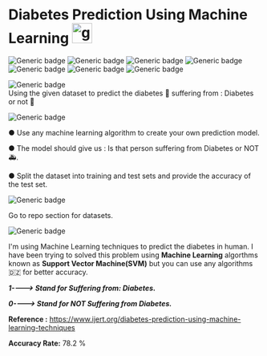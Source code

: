 # Diabetes Prediction Using Machine Learning     <img src='https://www.solulab.com/wp-content/themes/Avada/assets/images/solulab-logo-dark-75.png' alt='github' height='40'>
![Generic badge](https://img.shields.io/badge/Machine-Learning:-green.svg)                              ![Generic badge](https://img.shields.io/badge/Python-V3:-blue.svg)        ![Generic badge](https://img.shields.io/badge/Matplotlib-Pyplot:-orange.svg)               ![Generic badge](https://img.shields.io/badge/SciPy-sklearn:-green.svg)                             ![Generic badge](https://img.shields.io/badge/Numpy:-blue.svg)             ![Generic badge](https://img.shields.io/badge/Pandas:-orange.svg)           ![Generic badge](https://img.shields.io/badge/Support_Vector-Machine:-green.svg)

 


![Generic badge](https://img.shields.io/badge/Problem_Statement-:-blue.svg)  
Using the given  dataset to predict the diabetes 💙 suffering from : Diabetes or not 🧑


![Generic badge](https://img.shields.io/badge/Limitations-:-red.svg) 

●	Use any machine learning algorithm to create your own prediction model.

●	The model should give us : Is that person suffering from Diabetes or NOT 🚑.

●	Split the dataset into training and test sets and provide the accuracy of the test set.


![Generic badge](https://img.shields.io/badge/Datasets-Link-green.svg) 

Go to repo section for  datasets. 



![Generic badge](https://img.shields.io/badge/Proposed-Solution:-orange.svg) 

I'm using Machine Learning  techniques to predict the diabetes in human.
I have been trying to solved this problem using  **Machine Learning** algorthms known as **Support Vector Machine(SVM)** but you can use any  algorithms 🇩🇿 for better accuracy.

***1----> Stand for Suffering from: Diabetes.***

***0----> Stand for NOT Suffering from Diabetes.***


**Reference :** https://www.ijert.org/diabetes-prediction-using-machine-learning-techniques


**Accuracy Rate:**  78.2 %

